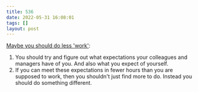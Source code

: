 ```yaml
---
title: 536
date: 2022-05-31 16:08:01
tags: []
layout: post
---
```


[Maybe you should do less 'work'](https://www.johnwhiles.com/posts/work.html):

1. You should try and figure out what expectations your colleagues and managers have of you. And also what you expect of yourself.
2. If you can meet these expectations in fewer hours than you are supposed to work, then you shouldn't just find more to do. Instead you should do something different.
